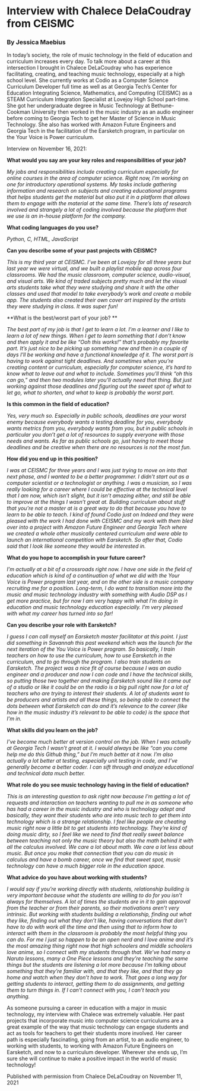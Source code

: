 # Interview with Chalece DelaCoudray from CEISMC

### By Jessica Maebius

In today’s society, the role of music technology in the field of education and curriculum increases every day. To talk more about a career at this intersection I brought in Chalece DeLaCoudray who has experience facilitating, creating, and teaching music technology, especially at a high school level. She currently works at Codio as a Computer Science Curriculum Developer full time as well as at Georgia Tech’s Center for Education Integrating Science, Mathematics, and Computing (CEISMC) as a STEAM Curriculum Integration Specialist at Lovejoy High School part-time. She got her undergraduate degree in Music Technology at Bethune-Cookman University then worked in the music industry as an audio engineer before coming to Georgia Tech to get her Master of Science in Music Technology. She also has worked with Amazon Future Engineers and Georgia Tech in the facilitation of the Earsketch program, in particular on the Your Voice is Power curriculum. 


Interview on November 16, 2021:

**What would you say are your key roles and responsibilities of your job?**

*My jobs and responsibilities include creating curriculum especially for online courses in the area of computer science. Right now, I’m working on one for introductory operational systems.*
*My tasks include gathering information and research on subjects and creating educational programs that helps students get the material but also put it in a platform that allows them to engage with the material at the same time. There’s lots of research involved and strangely a lot of coding involved because the platform that we use is an in-house platform for the company.*

**What coding languages do you use?**

*Python, C, HTML, JavaScript*

**Can you describe some of your past projects with CEISMC?**

*This is my third year at CEISMC. I’ve been at Lovejoy for all three years but last year we were virtual, and we built a playlist mobile app across four classrooms. We had the music classroom, computer science, audio-visual, and visual arts. We kind of traded subjects pretty much and let the visual arts students take what they were studying and share it with the other classes and used that model to take everybody’s work and create a mobile app. The students also created their own cover art inspired by the artists they were studying in class. It was super fun!*

**What is the best/worst part of your job? **

*The best part of my job is that I get to learn a lot. I’m a learner and I like to learn a lot of new things. When I get to learn something that I don’t know and then apply it and be like “Ooh this works!” that’s probably my favorite part. It’s just nice to be picking up something new and then in a couple of days I’ll be working and have a functional knowledge of it.*
*The worst part is having to work against tight deadlines. And sometimes when you’re creating content or curriculum, especially for computer science, it’s hard to know what to leave out and what to include. Sometimes you’ll think “oh this can go,” and then two modules later you’ll actually need that thing. But just working against those deadlines and figuring out the sweet spot of what to let go, what to shorten, and what to keep is probably the worst part.*

**Is this common in the field of education?**

*Yes, very much so. Especially in public schools, deadlines are your worst enemy because everybody wants a testing deadline for you, everybody wants metrics from you, everybody wants from you, but in public schools in particular you don’t get a lot of resources to supply everyone with those needs and wants. As far as public schools go, just having to meet those deadlines and be creative when there are no resources is not the most fun.*

**How did you end up in this position?**

*I was at CEISMC for three years and I was just trying to move on into that next phase, and I wanted to be a better programmer. I didn’t start out as a computer scientist or a technologist or anything. I was a musician, so I was really looking for a career where I could be effective at the technical level that I am now, which isn’t slight, but it isn’t amazing either, and still be able to improve at the things I wasn’t great at. Building curriculum about stuff that you’re not a master at is a great way to do that because you have to learn to be able to teach. I kind of found Codio just on Indeed and they were pleased with the work I had done with CEISMC and my work with them bled over into a project with Amazon Future Engineer and Georgia Tech where we created a whole other musically centered curriculum and were able to launch an international competition with Earsketch. So after that, Codio said that I look like someone they would be interested in.*

**What do you hope to accomplish in your future career?**

*I’m actually at a bit of a crossroads right now. I have one side in the field of education which is kind of a continuation of what we did with the Your Voice is Power program last year, and on the other side is a music company recruiting me for a position. Long-term, I do want to transition more into the music and music technology industry with something with Audio DSP as I get more practice, but for now I am very happy with what I’m doing in education and music technology education especially. I’m very pleased with what my career has turned into so far!*

**Can you describe your role with Earsketch?**

*I guess I can call myself an Earsketch master facilitator at this point. I just did something in Savannah this past weekend which was the launch for the next iteration of the You Voice is Power program. So basically, I train teachers on how to use the curriculum, how to use Earsketch in the curriculum, and to go through the program. I also train students on Earsketch. The project was a nice fit of course because I was an audio engineer and a producer and now I can code and I have the technical skills, so putting those two together and making Earsketch sound like it came out of a studio or like it could be on the radio is a big pull right now for a lot of teachers who are trying to interest their students. A lot of students want to be producers and artists and all these things, so being able to connect the dots between what Earsketch can do and it’s relevance to the career (like how in the music industry it’s relevant to be able to code) is the space that I’m in.*

**What skills did you learn on the job?**

*I’ve become much better at version control on the job. When I was actually at Georgia Tech I wasn’t great at it. I would always be like “can you come help me do this Github thing,” but I’m much better at it now. I’m also actually a lot better at testing, especially unit testing in code, and I’ve generally become a better coder. I can sift through and analyze educational and technical data much better.*

**What role do you see music technology having in the field of education?**

*This is an interesting question to ask right now because I’m getting a lot of requests and interaction on teachers wanting to pull me in as someone who has had a career in the music industry and who is technology adept and basically, they want their students who are into music tech to get them into technology which is a strange relationship. I feel like people are cheating music right now a little bit to get students into technology. They’re kind of doing music dirty, so I feel like we need to find that really sweet balance between teaching not only the music theory but also the math behind it with all the calculus involved. We care a lot about math. We care a lot less about music. But once you make that connection that you can do music in calculus and have a bomb career, once we find that sweet spot, music technology can have a much bigger role in the education space.*

**What advice do you have about working with students?**

*I would say if you’re working directly with students, relationship building is very important because what the students are willing to do for you isn’t always for themselves. A lot of times the students are in it to gain approval from the teacher or from their parents, so their motivations aren’t very intrinsic.*
*But working with students building a relationship, finding out what they like, finding out what they don’t like, having conversations that don’t have to do with work all the time and then using that to inform how to interact with them in the classroom is probably the most helpful thing you can do. For me I just so happen to be an open nerd and I love anime and it’s the most amazing thing right now that high schoolers and middle schoolers love anime, so I connect with my students through that. We’ve had many a Naruto lessons, many a One Piece lessons and they’re teaching the same things but the students are listening a lot more because I’m talking about something that they’re familiar with, and that they like, and that they go home and watch when they don’t have to work. That goes a long way for getting students to interact, getting them to do assignments, and getting them to turn things in. If I can’t connect with you, I can’t teach you anything.*

As someone pursuing a career in education with a major in music technology, my interview with Chalece was extremely valuable. Her past projects that incorporate music into computer science curriculums are a great example of the way that music technology can engage students and act as tools for teachers to get their students more involved. Her career path is especially fascinating, going from an artist, to an audio engineer, to working with students, to working with Amazon Future Engineers on Earsketch, and now to a curriculum developer. Wherever she ends up, I’m sure she will continue to make a positive impact in the world of music technology!


Published with permission from Chalece DeLaCoudray on November 11, 2021

